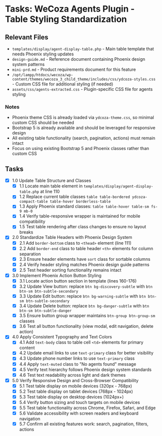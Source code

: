 # Tasks: WeCoza Agents Plugin - Table Styling Standardization

## Relevant Files

- `templates/display/agent-display-table.php` - Main table template that needs Phoenix styling updates
- `design-guide.md` - Reference document containing Phoenix design system patterns
- `mini-prd.md` - Product requirements document for this feature
- `/opt/lampp/htdocs/wecoza/wp-content/themes/wecoza_3_child_theme/includes/css/ydcoza-styles.css` - Custom CSS file for additional styling (if needed)
- `assets/css/agents-extracted.css` - Plugin-specific CSS file for agents styling

### Notes

- Phoenix theme CSS is already loaded via `ydcoza-theme.css`, so minimal custom CSS should be needed
- Bootstrap 5 is already available and should be leveraged for responsive design
- All existing table functionality (search, pagination, actions) must remain intact
- Focus on using existing Bootstrap 5 and Phoenix classes rather than custom CSS

## Tasks

- [x] 1.0 Update Table Structure and Classes
  - [x] 1.1 Locate main table element in `templates/display/agent-display-table.php` at line 110
  - [x] 1.2 Replace current table classes `table table-bordered ydcoza-compact-table table-hover borderless-table`
  - [x] 1.3 Apply Phoenix standard classes: `table table-hover table-sm fs-9 mb-0`
  - [x] 1.4 Verify table-responsive wrapper is maintained for mobile compatibility
  - [x] 1.5 Test table rendering after class changes to ensure no layout breaks

- [x] 2.0 Standardize Table Headers with Phoenix Design System
  - [x] 2.1 Add `border-bottom` class to `<thead>` element (line 111)
  - [x] 2.2 Add `border-end` class to table header `<th>` elements for column separation
  - [x] 2.3 Ensure header elements have `sort` class for sortable columns
  - [x] 2.4 Verify header styling matches Phoenix design guide patterns
  - [x] 2.5 Test header sorting functionality remains intact

- [x] 3.0 Implement Phoenix Action Button Styling
  - [x] 3.1 Locate action button section in template (lines 160-176)
  - [x] 3.2 Update View button: replace `btn bg-discovery-subtle` with `btn btn-sm btn-subtle-secondary`
  - [x] 3.3 Update Edit button: replace `btn bg-warning-subtle` with `btn btn-sm btn-subtle-secondary`
  - [x] 3.4 Update Delete button: replace `btn bg-danger-subtle` with `btn btn-sm btn-subtle-danger`
  - [x] 3.5 Ensure button group wrapper maintains `btn-group btn-group-sm` classes
  - [x] 3.6 Test all button functionality (view modal, edit navigation, delete action)

- [x] 4.0 Apply Consistent Typography and Text Colors
  - [x] 4.1 Add `text-body` class to table cell `<td>` elements for primary content
  - [x] 4.2 Update email links to use `text-primary` class for better visibility
  - [x] 4.3 Update phone number links to use `text-primary` class
  - [x] 4.4 Apply `text-muted` class to "No agents found" message
  - [x] 4.5 Verify text hierarchy follows Phoenix design system standards
  - [x] 4.6 Test text readability across light and dark themes

- [x] 5.0 Verify Responsive Design and Cross-Browser Compatibility
  - [x] 5.1 Test table display on mobile devices (320px - 768px)
  - [x] 5.2 Test table display on tablet devices (768px - 1024px)
  - [x] 5.3 Test table display on desktop devices (1024px+)
  - [x] 5.4 Verify button sizing and touch targets on mobile devices
  - [x] 5.5 Test table functionality across Chrome, Firefox, Safari, and Edge
  - [x] 5.6 Validate accessibility with screen readers and keyboard navigation
  - [x] 5.7 Confirm all existing features work: search, pagination, filters, actions